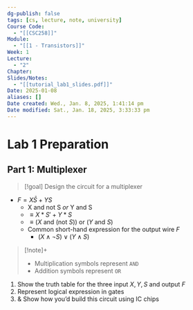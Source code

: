 ```yaml
---
dg-publish: false
tags: [cs, lecture, note, university]
Course Code:
  - "[[CSC258]]"
Module:
  - "[[1 - Transistors]]"
Week: 1
Lecture:
  - "2"
Chapter: 
Slides/Notes:
  - "[[tutorial_lab1_slides.pdf]]"
Date: 2025-01-08
aliases: []
Date created: Wed., Jan. 8, 2025, 1:41:14 pm
Date modified: Sat., Jan. 18, 2025, 3:33:33 pm
---
```


# Lab 1 Preparation

## Part 1: Multiplexer

> [!goal] Design the circuit for a multiplexer

- $F = X \bar{S} + YS$
    - X and not S *or* Y and S
    - $\equiv X * S' + Y * S$
    - $\equiv \big(X \text{ and }(\text{not }S)\big)$ or $(Y \text{ and }S)$
    - Common short-hand expression for the output wire $F$
        - $(X \wedge \neg S) \vee (Y \land S)$

> [!note]+
> - Multiplication symbols represent `AND`
> - Addition symbols represent `OR`

1. Show the truth table for the three input $X, Y, S$ and output $F$
2. Represent logical expression in gates
3. & Show how you’d build this circuit using IC chips
